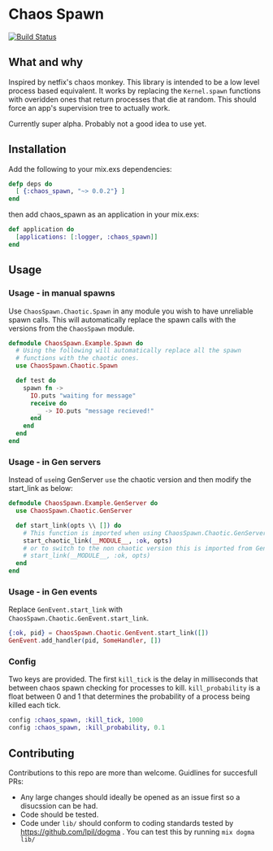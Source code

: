 Chaos Spawn
==========
[![Build Status](https://travis-ci.org/meadsteve/chaos-spawn.svg?branch=master)](https://travis-ci.org/meadsteve/chaos-spawn)

## What and why

Inspired by netfix's chaos monkey. This library is intended to be a low level
process based equivalent. It works by replacing the ```Kernel.spawn```
functions with overidden ones that return processes that die at random. This should
force an app's supervision tree to actually work.

Currently super alpha. Probably not a good idea to use yet.

## Installation
Add the following to your mix.exs dependencies:
```elixir
defp deps do
  [ {:chaos_spawn, "~> 0.0.2"} ]
end
```
then add chaos_spawn as an application in your mix.exs:

```elixir
def application do
  [applications: [:logger, :chaos_spawn]]
end
```

## Usage

### Usage - in manual spawns
Use ```ChaosSpawn.Chaotic.Spawn``` in any module you wish to
have unreliable spawn calls. This will automatically replace the spawn calls
with the versions from the ```ChaosSpawn``` module.
``` elixir
defmodule ChaosSpawn.Example.Spawn do
  # Using the following will automatically replace all the spawn
  # functions with the chaotic ones.
  use ChaosSpawn.Chaotic.Spawn

  def test do
    spawn fn ->
      IO.puts "waiting for message"
      receive do
        _ -> IO.puts "message recieved!"
      end
    end
  end
end
```

### Usage - in Gen servers
Instead of ```use```ing GenServer ```use``` the chaotic version and then
modify the start_link as below:  
```elixir
defmodule ChaosSpawn.Example.GenServer do
  use ChaosSpawn.Chaotic.GenServer

  def start_link(opts \\ []) do
    # This function is imported when using ChaosSpawn.Chaotic.GenServer
    start_chaotic_link(__MODULE__, :ok, opts)
    # or to switch to the non chaotic version this is imported from GenServer:
    # start_link(__MODULE__, :ok, opts)
  end
end
```

### Usage - in Gen events
Replace ```GenEvent.start_link``` with ```ChaosSpawn.Chaotic.GenEvent.start_link```.
```elixir
{:ok, pid} = ChaosSpawn.Chaotic.GenEvent.start_link([])
GenEvent.add_handler(pid, SomeHandler, [])
```

### Config
Two keys are provided. The first ```kill_tick``` is the delay in milliseconds
that between chaos spawn checking for processes to kill.
```kill_probability``` is a float between 0 and
1 that determines the probability of a process being killed each tick.

```elixir
config :chaos_spawn, :kill_tick, 1000
config :chaos_spawn, :kill_probability, 0.1
```


## Contributing
Contributions to this repo are more than welcome. Guidlines for succesfull PRs:
* Any large changes should ideally be opened as an issue first so a disucssion can be had.
* Code should be tested.
* Code under ```lib/``` should conform to coding standards tested by https://github.com/lpil/dogma . You can test this by running ```mix dogma lib/```
